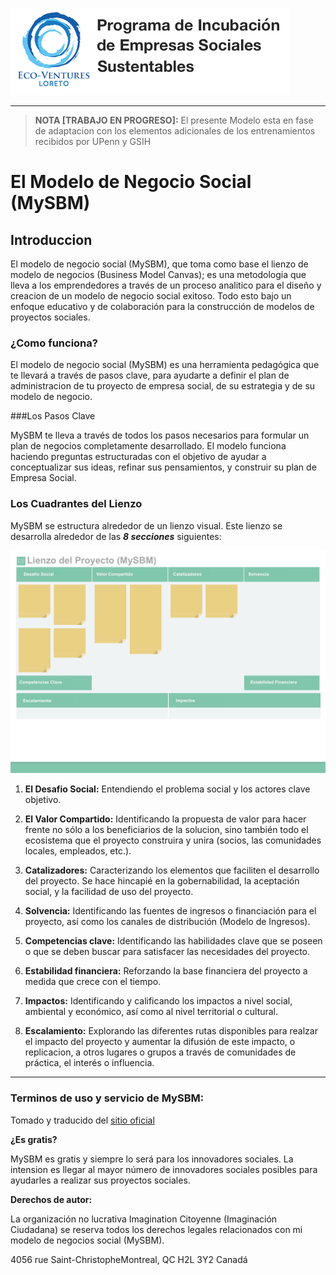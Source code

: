![Eco-Ventures Loreto](/images/Eco-Ventures_Logo_1x1.png)   


---


> **NOTA [TRABAJO EN PROGRESO]:**
El presente Modelo esta en fase de adaptacion con los elementos adicionales de los entrenamientos recibidos por UPenn y GSIH



# El Modelo de Negocio Social (MySBM)
## Introduccion
El modelo de negocio social (MySBM), que toma como base el lienzo de modelo de negocios (Business Model Canvas); es una metodologia que lleva a los emprendedores a través de un proceso analitico para el diseño y creacion de un modelo de negocio social exitoso. Todo esto bajo un enfoque educativo y de colaboración para la construcción de modelos de proyectos sociales.

### ¿Como funciona?

El modelo de negocio social (MySBM) es una herramienta pedagógica que te llevará a través de pasos clave, para ayudarte a definir el plan de administracion de tu proyecto de empresa social, de su estrategia y de su modelo de negocio.

###Los Pasos Clave

MySBM te lleva a través de todos los pasos necesarios para formular un plan de negocios completamente desarrollado. El modelo funciona haciendo preguntas estructuradas con el objetivo de ayudar a conceptualizar sus ideas, refinar sus pensamientos, y construir su plan de Empresa Social.

### Los Cuadrantes del Lienzo
MySBM se estructura alrededor de un lienzo visual. Este lienzo se desarrolla alrededor de las ***8 secciones*** siguientes:

![Lienzo MySBM](/images/Lienzo_MYSBM.jpg)

1. **El Desafio Social:** Entendiendo el problema social y los actores clave objetivo.

2. **El Valor Compartido:** Identificando la propuesta de valor para hacer frente no sólo a los beneficiarios de la solucion, sino también todo el ecosistema que el proyecto construira y unira (socios, las comunidades locales, empleados, etc.).

3. **Catalizadores:** Caracterizando los elementos que faciliten el desarrollo del proyecto. Se hace hincapié en la gobernabilidad, la aceptación social, y la facilidad de uso del proyecto.

4. **Solvencia:** Identificando las fuentes de ingresos o financiación para el proyecto, así como los canales de distribución (Modelo de Ingresos).

5. **Competencias clave:** Identificando las habilidades clave que se poseen o que se deben buscar para satisfacer las necesidades del proyecto.

6. **Estabilidad financiera:** Reforzando la base financiera del proyecto a medida que crece con el tiempo.

7. **Impactos:** Identificando y calificando los impactos a nivel social, ambiental y económico, así como al nivel territorial o cultural.

8. **Escalamiento:** Explorando las diferentes rutas disponibles para realzar el impacto del proyecto y aumentar la difusión de este impacto, o replicacion, a otros lugares o grupos a través de comunidades de práctica, el interés o influencia.



---



### Terminos de uso y servicio de MySBM:

Tomado y traducido del [sitio oficial](http://mysbm.org/en/faq/)

**¿Es gratis?**

MySBM es gratis y siempre lo será para los innovadores sociales. La intension es llegar al mayor número de innovadores sociales posibles para ayudarles a realizar sus proyectos sociales.

**Derechos de autor:**

La organización no lucrativa Imagination Citoyenne (Imaginación Ciudadana) se reserva todos los derechos legales relacionados con mi modelo de negocios social (MySBM).

4056 rue Saint-ChristopheMontreal, QC H2L 3Y2 Canadá